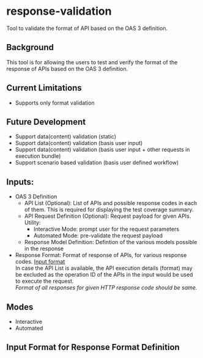 # response-validation
Tool to validate the format of API based on the OAS 3 definition.

## Background
This tool is for allowing the users to test and verify the format of the response of APIs based on the OAS 3 definition.

## Current Limitations
- Supports only format validation

## Future Development
- Support data(content) validation (static)
- Support data(content) validation (basis user input)
- Support data(content) validation (basis user input + other requests in execution bundle)
- Support scenario based validation (basis user defined workflow)

## Inputs:
- OAS 3 Definition
  - API List (Optional): List of APIs and possible response codes in each of them. This is required for displaying the test coverage summary.
  - API Request Definition (Optional): Request payload for given APIs. Utility:
    - Interactive Mode: prompt user for the request parameters
    - Automated Mode: pre-validate the request payload
  - Response Model Definition: Defintion of the various models possible in the response
- Response Format: Format of response of APIs, for various response codes. [Input format](#input-format-for-response-format-definition)  
In case the API List is available, the API execution details (format) may be excluded as the operation ID of the APIs in the input would be used to execute the request.  
*Format of all responses for given HTTP response code should be same.*

## Modes
- Interactive
- Automated

## Input Format for Response Format Definition
